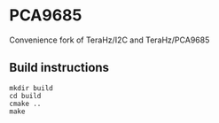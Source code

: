 # PCA9685
Convenience fork of TeraHz/I2C and TeraHz/PCA9685

## Build instructions
```
mkdir build
cd build
cmake ..
make
```
